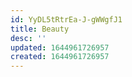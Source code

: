 ```yaml
---
id: YyDL5tRtrEa-J-gWWgfJ1
title: Beauty
desc: ''
updated: 1644961726957
created: 1644961726957
---
```


